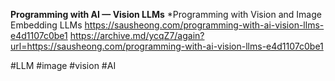**Programming with AI — Vision LLMs**
*Programming with Vision and Image Embedding LLMs
https://sausheong.com/programming-with-ai-vision-llms-e4d1107c0be1
https://archive.md/ycqZ7/again?url=https://sausheong.com/programming-with-ai-vision-llms-e4d1107c0be1

#LLM #image #vision #AI 